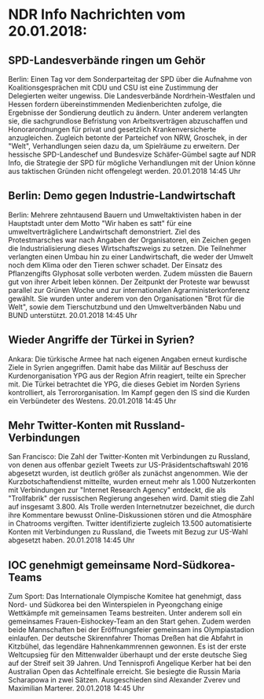 # NDR Info Nachrichten vom 20.01.2018:


## SPD-Landesverbände ringen um Gehör
Berlin: Einen Tag vor dem Sonderparteitag der SPD über die Aufnahme von Koalitionsgesprächen mit CDU und CSU ist eine Zustimmung der Delegierten weiter ungewiss. Die Landesverbände Nordrhein-Westfalen und Hessen fordern übereinstimmenden Medienberichten zufolge, die Ergebnisse der Sondierung deutlich zu ändern. Unter anderem verlangten sie, die sachgrundlose Befristung von Arbeitsverträgen abzuschaffen und Honorarordnungen für privat und gesetzlich Krankenversicherte anzugleichen. Zugleich betonte der Parteichef von NRW, Groschek, in der "Welt", Verhandlungen seien dazu da, um Spielräume zu erweitern. Der hessische SPD-Landeschef und Bundesvize Schäfer-Gümbel sagte auf NDR Info, die Strategie der SPD für mögliche Verhandlungen mit der Union könne aus taktischen Gründen nicht offengelegt werden. 20.01.2018 14:45 Uhr 

## Berlin: Demo gegen Industrie-Landwirtschaft
Berlin: Mehrere zehntausend Bauern und Umweltaktivisten haben in der Hauptstadt unter dem Motto "Wir haben es satt" für eine umweltverträglichere Landwirtschaft demonstriert. Ziel des Protestmarsches war nach Angaben der Organisatoren, ein Zeichen gegen die Industrialisierung dieses Wirtschaftszweigs zu setzen. Die Teilnehmer verlangten einen Umbau hin zu einer Landwirtschaft, die weder der Umwelt noch dem Klima oder den Tieren schwer schadet. Der Einsatz des Pflanzengifts Glyphosat solle verboten werden. Zudem müssten die Bauern gut von ihrer Arbeit leben können. Der Zeitpunkt der Proteste war bewusst parallel zur Grünen Woche und zur internationalen Agrarministerkonferenz gewählt. Sie wurden unter anderem von den Organisationen "Brot für die Welt", sowie dem Tierschutzbund und den Umweltverbänden Nabu und BUND unterstützt. 20.01.2018 14:45 Uhr 

## Wieder Angriffe der Türkei in Syrien?
Ankara: Die türkische Armee hat nach eigenen Angaben erneut kurdische Ziele in Syrien angegriffen. Damit habe das Militär auf Beschuss der Kurdenorganisation YPG aus der Region Afrin reagiert, teilte ein Sprecher mit. Die Türkei betrachtet die YPG, die dieses Gebiet im Norden Syriens kontrolliert, als Terrororganisation. Im Kampf gegen den IS sind die Kurden ein Verbündeter des Westens. 20.01.2018 14:45 Uhr 

## Mehr Twitter-Konten mit Russland-Verbindungen
San Francisco: Die Zahl der Twitter-Konten mit Verbindungen zu Russland, von denen aus offenbar gezielt Tweets zur US-Präsidentschaftswahl 2016 abgesetzt wurden, ist deutlich größer als zunächst angenommen. Wie der Kurzbotschaftendienst mitteilte, wurden erneut mehr als 1.000 Nutzerkonten mit Verbindungen zur "Internet Research Agency" entdeckt, die als "Trollfabrik" der russischen Regierung angesehen wird. Damit stieg die Zahl auf insgesamt 3.800. Als Trolle werden Internetnutzer bezeichnet, die durch ihre Kommentare bewusst Online-Diskussionen stören und die Atmosphäre in Chatrooms vergiften. Twitter identifizierte zugleich 13.500 automatisierte Konten mit Verbindungen zu Russland, die Tweets mit Bezug zur US-Wahl abgesetzt haben. 20.01.2018 14:45 Uhr 

## IOC genehmigt gemeinsame Nord-Südkorea-Teams
Zum Sport:	Das Internationale Olympische Komitee hat genehmigt, dass Nord- und Südkorea bei den Winterspielen in Pyeongchang einige Wettkämpfe mit gemeinsamen Teams bestreiten. Unter anderem soll ein gemeinsames Frauen-Eishockey-Team an den Start gehen. Zudem werden beide Mannschaften bei der Eröffnungsfeier gemeinsam ins Olympiastadion einlaufen. Der deutsche Skirennfahrer Thomas Dreßen hat die Abfahrt in Kitzbühel, das legendäre Hahnenkammrennen gewonnen. Es ist der erste Weltcupsieg für den Mittenwalder überhaupt und der erste deutsche Sieg auf der Streif seit  39 Jahren. Und Tennisprofi Angelique Kerber hat bei den Australian Open das Achtelfinale erreicht. Sie besiegte die Russin Maria Scharapowa in zwei Sätzen. Ausgeschieden sind Alexander Zverev und Maximilian Marterer. 20.01.2018 14:45 Uhr 

